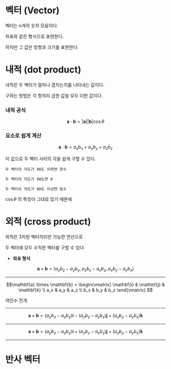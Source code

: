# 벡터 (Vector)
벡터는 n개의 숫자 모음이다.

좌표와 같은 형식으로 표현한다.

하지만 그 값은 방향과 크기를 표현한다.

# 내적 (dot product)
내적은 두 벡터가 얼마나 겹치는지를 나타내는 값이다.

구하는 방법은 각 항끼리 곱한 값을 모두 더한 값이다.


### 내적 공식
$$\mathbf{a} \cdot \mathbf{b} = |\mathbf{a}| |\mathbf{b}| \cos\theta$$



### 요소로 쉽게 계산
$$\mathbf{a} \cdot \mathbf{b} = a_x b_x + a_y b_y + a_z b_z$$

이 값으로 두 벡터 사이의 각을 쉽게 구할 수 있다.

```
두 벡터의 각도가 90도 이하면 양수

두 벡터의 각도가 90도면 0

두 벡터의 각도가 90도 이상면 음수
```
$\cos\theta$ 의 특징이 그대로 있기 때문에

# 외적 (cross product)
외적은 3차원 벡터끼리만 가능한 연산으로

두 벡터에 모두 수직한 벡터를 구할 수 있다.

* **좌표 형식** 

$$\mathbf{a} \times \mathbf{b} = (a_y b_z - a_z b_y, a_z b_x - a_x b_z, a_x b_y - a_y b_x)$$

---

$$\mathbf{a} \times \mathbf{b} = \begin{vmatrix} \mathbf{i} & \mathbf{j} & \mathbf{k} \\ a_x & a_y & a_z \\ b_x & b_y & b_z \end{vmatrix} $$

여인수 전개

---

$$\mathbf{a} \times \mathbf{b} = (a_y b_z - a_z b_y)\mathbf{i} - (a_x b_z - a_z b_x)\mathbf{j} + (a_x b_y - a_y b_x)\mathbf{k}$$

---

$$\mathbf{a} \times \mathbf{b} = (a_y b_z - a_z b_y)\mathbf{i} + (a_z b_x - a_x b_z)\mathbf{j} + (a_x b_y - a_y b_x)\mathbf{k}$$

---


# 반사 벡터
